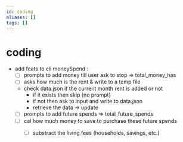 ```yaml
---
id: coding
aliases: []
tags: []
---
```


# coding
- add feats to cli moneySpend :
  - [ ] prompts to add money till user ask to stop => total_money_has
  - [ ] asks how much is the rent & write to a temp file 
  - check data.json if the current month rent is added or not
    - if it exists then skip (no prompt)
    - if not then ask to input and write to data.json
     - retrieve the data -> update
  - [ ] prompts to add future spends => total_future_spends
  - [ ] cal how much money to save to purchase these future spends
    - [ ] substract the living fees (households, savings, etc.)


